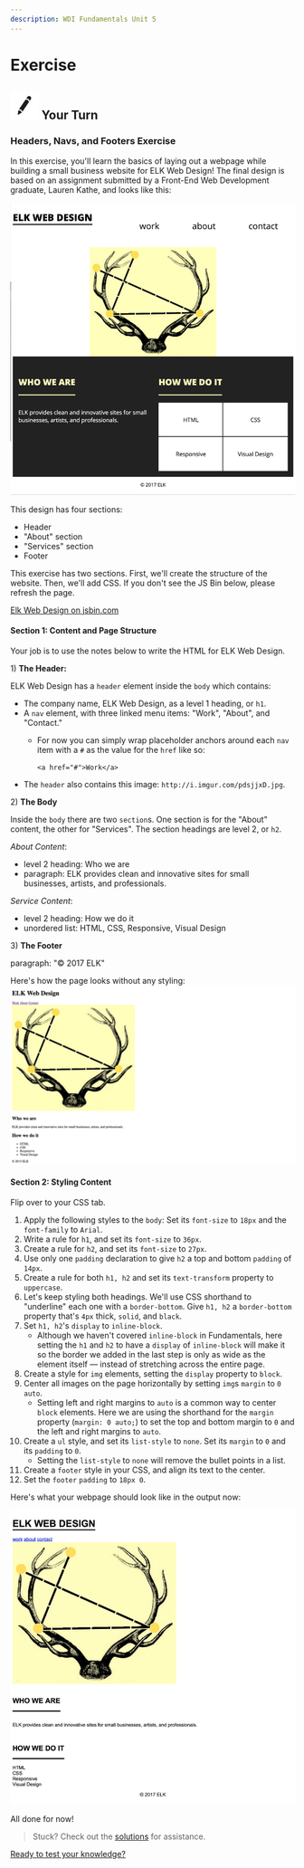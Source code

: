 ```yaml
---
description: WDI Fundamentals Unit 5
---
```


# Exercise

## ![Your Turn](../../.gitbook/assets/exercise%20%282%29.png) Your Turn

### Headers, Navs, and Footers Exercise

In this exercise, you'll learn the basics of laying out a webpage while building a small business website for ELK Web Design! The final design is based on an assignment submitted by a Front-End Web Development graduate, Lauren Kathe, and looks like this:

![](../../.gitbook/assets/elk-final%20%281%29.png)

This design has four sections:

* Header
* "About" section
* "Services" section
* Footer

This exercise has two sections. First, we'll create the structure of the website. Then, we'll add CSS. If you don't see the JS Bin below, please refresh the page.

[Elk Web Design on jsbin.com](http://jsbin.com/kigeyu/edit?html,css,output)

#### Section 1: Content and Page Structure

Your job is to use the notes below to write the HTML for ELK Web Design.

1\) **The Header:**

ELK Web Design has a `header` element inside the `body` which contains:

* The company name, ELK Web Design, as a level 1 heading, or `h1`. 
* A `nav` element, with three linked menu items: "Work", "About", and "Contact."
  * For now you can simply wrap placeholder anchors around each `nav` item with a `#` as the value for the `href` like so:

    ```markup
    <a href="#">Work</a>
    ```
* The `header` also contains this image: `http://i.imgur.com/pdsjjxD.jpg`.

2\) **The Body**

Inside the `body` there are two `section`s. One section is for the "About" content, the other for "Services". The section headings are level 2, or `h2`.

_About Content_:

* level 2 heading: Who we are
* paragraph: ELK provides clean and innovative sites for small businesses, artists, and professionals.

_Service Content_:

* level 2 heading: How we do it
* unordered list: HTML, CSS, Responsive, Visual Design

3\) **The Footer**

paragraph: "© 2017 ELK"

Here's how the page looks without any styling: ![](../../.gitbook/assets/elk-no-css.png)

#### Section 2: Styling Content

Flip over to your CSS tab.

1. Apply the following styles to the `body`: Set its `font-size` to `18px` and the `font-family` to `Arial`.
2. Write a rule for `h1`, and set its `font-size` to `36px`.
3. Create a rule for `h2`, and set its `font-size` to `27px`.
4. Use only one `padding` declaration to give `h2` a top and bottom `padding` of `14px`.
5. Create a rule for both `h1, h2` and set its `text-transform` property to `uppercase`.
6. Let's keep styling both headings. We'll use CSS shorthand to "underline" each one with a `border-bottom`. Give `h1, h2` a `border-bottom` property that's `4px` thick, `solid`, and `black`.
7. Set `h1, h2`'s `display` to `inline-block`.
   * Although we haven't covered `inline-block` in Fundamentals, here setting the `h1` and `h2` to have a `display` of `inline-block` will make it so the border we added in the last step is only as wide as the element itself — instead of stretching across the entire page.
8. Create a style for `img` elements, setting the `display` property to `block`.
9. Center all images on the page horizontally by setting `img`s `margin` to `0 auto`.
   * Setting left and right margins to `auto` is a common way to center `block` elements. Here we are using the shorthand for the `margin` property \(`margin: 0 auto;`\) to set the top and bottom margin to `0` and the left and right margins to `auto`.
10. Create a `ul` style, and set its `list-style` to `none`. Set its `margin` to `0` and its `padding` to `0`.
    * Setting the `list-style` to `none` will remove the bullet points in a list.
11. Create a `footer` style in your CSS, and align its text to the center.
12. Set the `footer` `padding` to `18px 0`.

Here's what your webpage should look like in the output now:

![](../../.gitbook/assets/elk-with-css.jpg)

All done for now!

> Stuck? Check out the [solutions](../../exercise-solutions.md#semantic-elements) for assistance.

[Ready to test your knowledge?](../layout-basics-quiz.md)

